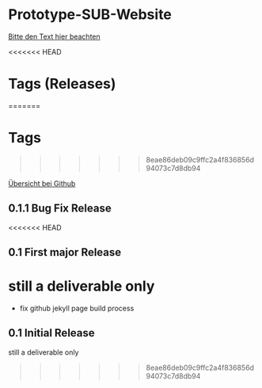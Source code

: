 Prototype-SUB-Website
=====================


[Bitte den Text hier beachten](http://subugoe.github.io/Prototype-SUB-Website/)

<<<<<<< HEAD
# Tags (Releases)
=======
# Tags
>>>>>>> 8eae86deb09c9ffc2a4f836856d94073c7d8db94

[Übersicht bei Github](https://github.com/subugoe/Prototype-SUB-Website/releases)

## 0.1.1 Bug Fix Release

<<<<<<< HEAD
## 0.1 First major Release

still a deliverable only
=======
* fix github jekyll page build process

## 0.1 Initial Release

still a deliverable only
>>>>>>> 8eae86deb09c9ffc2a4f836856d94073c7d8db94
